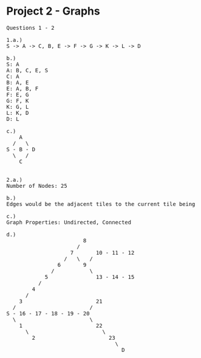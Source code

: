 # Project 2 - Graphs
<pre>
Questions 1 - 2

1.a.)
S -> A -> C, B, E -> F -> G -> K -> L -> D

b.)
S: A
A: B, C, E, S 
C: A
B: A, E
E: A, B, F
F: E, G
G: F, K
K: G, L
L: K, D
D: L

c.)
    A
  /   \
S - B - D
  \   /
    C


2.a.)
Number of Nodes: 25

b.)
Edges would be the adjacent tiles to the current tile being visited.

c.)
Graph Properties: Undirected, Connected

d.)
                        8       
                      /       
                    7       10 - 11 - 12
                  /   \   /
                6       9
              /           \
            5               13 - 14 - 15
          /                   
        4                       
      /                           
    3                       21
  /                       /
S - 16 - 17 - 18 - 19 - 20
  \                       \
    1                       22
      \                       \
        2                       23
                                  \
                                    D
</pre>



